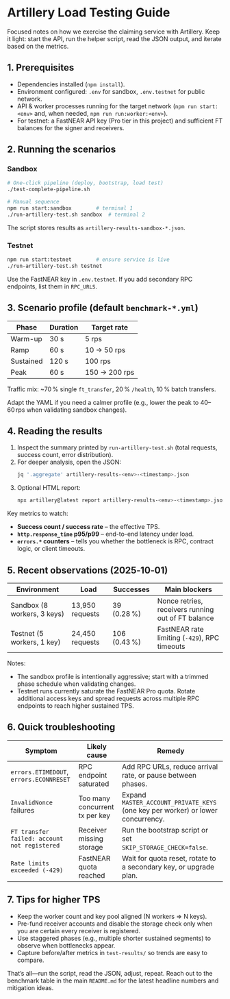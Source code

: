 # Artillery Load Testing Guide

Focused notes on how we exercise the claiming service with Artillery. Keep it light: start the API, run the helper script, read the JSON output, and iterate based on the metrics.

## 1. Prerequisites

- Dependencies installed (`npm install`).
- Environment configured: `.env` for sandbox, `.env.testnet` for public network.
- API & worker processes running for the target network (`npm run start:<env>` and, when needed, `npm run run:worker:<env>`).
- For testnet: a FastNEAR API key (Pro tier in this project) and sufficient FT balances for the signer and receivers.

## 2. Running the scenarios

### Sandbox

```bash
# One-click pipeline (deploy, bootstrap, load test)
./test-complete-pipeline.sh

# Manual sequence
npm run start:sandbox        # terminal 1
./run-artillery-test.sh sandbox  # terminal 2
```

The script stores results as `artillery-results-sandbox-*.json`.

### Testnet

```bash
npm run start:testnet        # ensure service is live
./run-artillery-test.sh testnet
```

Use the FastNEAR key in `.env.testnet`. If you add secondary RPC endpoints, list them in `RPC_URLS`.

## 3. Scenario profile (default `benchmark-*.yml`)

| Phase | Duration | Target rate |
| --- | --- | --- |
| Warm-up | 30 s | 5 rps |
| Ramp | 60 s | 10 → 50 rps |
| Sustained | 120 s | 100 rps |
| Peak | 60 s | 150 → 200 rps |

Traffic mix: ~70 % single `ft_transfer`, 20 % `/health`, 10 % batch transfers.

Adapt the YAML if you need a calmer profile (e.g., lower the peak to 40–60 rps when validating sandbox changes).

## 4. Reading the results

1. Inspect the summary printed by `run-artillery-test.sh` (total requests, success count, error distribution).
2. For deeper analysis, open the JSON:
   ```bash
   jq '.aggregate' artillery-results-<env>-<timestamp>.json
   ```
3. Optional HTML report:
   ```bash
   npx artillery@latest report artillery-results-<env>-<timestamp>.json
   ```

Key metrics to watch:
- **Success count / success rate** – the effective TPS.
- **`http.response_time` p95/p99** – end-to-end latency under load.
- **`errors.*` counters** – tells you whether the bottleneck is RPC, contract logic, or client timeouts.

## 5. Recent observations (2025‑10‑01)

| Environment | Load | Successes | Main blockers |
| --- | --- | --- | --- |
| Sandbox (8 workers, 3 keys) | 13,950 requests | 39 (0.28 %) | Nonce retries, receivers running out of FT balance |
| Testnet (5 workers, 1 key) | 24,450 requests | 106 (0.43 %) | FastNEAR rate limiting (`-429`), RPC timeouts |

Notes:
- The sandbox profile is intentionally aggressive; start with a trimmed phase schedule when validating changes.
- Testnet runs currently saturate the FastNEAR Pro quota. Rotate additional access keys and spread requests across multiple RPC endpoints to reach higher sustained TPS.

## 6. Quick troubleshooting

| Symptom | Likely cause | Remedy |
| --- | --- | --- |
| `errors.ETIMEDOUT`, `errors.ECONNRESET` | RPC endpoint saturated | Add RPC URLs, reduce arrival rate, or pause between phases. |
| `InvalidNonce` failures | Too many concurrent tx per key | Expand `MASTER_ACCOUNT_PRIVATE_KEYS` (one key per worker) or lower concurrency. |
| `FT transfer failed: account not registered` | Receiver missing storage | Run the bootstrap script or set `SKIP_STORAGE_CHECK=false`. |
| `Rate limits exceeded (-429)` | FastNEAR quota reached | Wait for quota reset, rotate to a secondary key, or upgrade plan. |

## 7. Tips for higher TPS

- Keep the worker count and key pool aligned (N workers ⇒ N keys).
- Pre-fund receiver accounts and disable the storage check only when you are certain every receiver is registered.
- Use staggered phases (e.g., multiple shorter sustained segments) to observe when bottlenecks appear.
- Capture before/after metrics in `test-results/` so trends are easy to compare.

That’s all—run the script, read the JSON, adjust, repeat. Reach out to the benchmark table in the main `README.md` for the latest headline numbers and mitigation ideas.